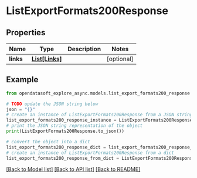 # ListExportFormats200Response


## Properties

Name | Type | Description | Notes
------------ | ------------- | ------------- | -------------
**links** | [**List[Links]**](Links.md) |  | [optional] 

## Example

```python
from opendatasoft_explore_async.models.list_export_formats200_response import ListExportFormats200Response

# TODO update the JSON string below
json = "{}"
# create an instance of ListExportFormats200Response from a JSON string
list_export_formats200_response_instance = ListExportFormats200Response.from_json(json)
# print the JSON string representation of the object
print(ListExportFormats200Response.to_json())

# convert the object into a dict
list_export_formats200_response_dict = list_export_formats200_response_instance.to_dict()
# create an instance of ListExportFormats200Response from a dict
list_export_formats200_response_from_dict = ListExportFormats200Response.from_dict(list_export_formats200_response_dict)
```
[[Back to Model list]](../README.md#documentation-for-models) [[Back to API list]](../README.md#documentation-for-api-endpoints) [[Back to README]](../README.md)



